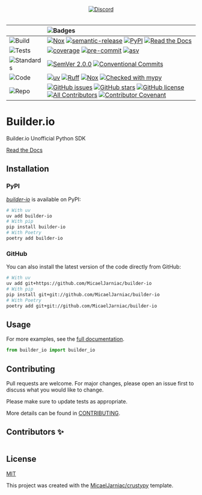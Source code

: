 <div align="center">

  [![Discord][badge-chat]][chat]
  <br>
  <br>

  | | ![Badges][label-badges] |
  |:-|:-|
  | ![Build][label-build] | [![Nox][badge-actions]][actions] [![semantic-release][badge-semantic-release]][semantic-release] [![PyPI][badge-pypi]][pypi] [![Read the Docs][badge-docs]][docs] |
  | ![Tests][label-tests] | [![coverage][badge-coverage]][coverage] [![pre-commit][badge-pre-commit]][pre-commit] [![asv][badge-asv]][asv] |
  | ![Standards][label-standards] | [![SemVer 2.0.0][badge-semver]][semver] [![Conventional Commits][badge-conventional-commits]][conventional-commits] |
  | ![Code][label-code] | [![uv][badge-uv]][uv] [![Ruff][badge-ruff]][ruff] [![Nox][badge-nox]][nox] [![Checked with mypy][badge-mypy]][mypy] |
  | ![Repo][label-repo] | [![GitHub issues][badge-issues]][issues] [![GitHub stars][badge-stars]][stars] [![GitHub license][badge-license]][license] [![All Contributors][badge-all-contributors]][contributors] [![Contributor Covenant][badge-code-of-conduct]][code-of-conduct] |
</div>

<!-- Badges -->
[badge-chat]: https://img.shields.io/badge/dynamic/json?color=green&label=chat&query=%24.approximate_presence_count&suffix=%20online&logo=discord&style=flat-square&url=https%3A%2F%2Fdiscord.com%2Fapi%2Fv10%2Finvites%2FYe9yJtZQuN%3Fwith_counts%3Dtrue
[chat]: https://discord.gg/Ye9yJtZQuN

<!-- Labels -->
[label-badges]: https://img.shields.io/badge/%F0%9F%94%96-badges-purple?style=for-the-badge
[label-build]: https://img.shields.io/badge/%F0%9F%94%A7-build-darkblue?style=flat-square
[label-tests]: https://img.shields.io/badge/%F0%9F%A7%AA-tests-darkblue?style=flat-square
[label-standards]: https://img.shields.io/badge/%F0%9F%93%91-standards-darkblue?style=flat-square
[label-code]: https://img.shields.io/badge/%F0%9F%92%BB-code-darkblue?style=flat-square
[label-repo]: https://img.shields.io/badge/%F0%9F%93%81-repo-darkblue?style=flat-square

<!-- Build -->
[badge-actions]: https://img.shields.io/github/actions/workflow/status/MicaelJarniac/builder-io/ci.yml?branch=main&style=flat-square
[actions]: https://github.com/MicaelJarniac/builder-io/actions
[badge-semantic-release]: https://img.shields.io/badge/%20%20%F0%9F%93%A6%F0%9F%9A%80-semantic--release-e10079?style=flat-square
[semantic-release]: https://github.com/semantic-release/semantic-release
[badge-pypi]: https://img.shields.io/pypi/v/builder-io?style=flat-square
[pypi]: https://pypi.org/project/builder-io
[badge-docs]: https://img.shields.io/readthedocs/builder-io?style=flat-square
[docs]: https://builder-io.readthedocs.io

<!-- Tests -->
[badge-coverage]: https://img.shields.io/codecov/c/gh/MicaelJarniac/builder-io?logo=codecov&style=flat-square
[coverage]: https://codecov.io/gh/MicaelJarniac/builder-io
[badge-pre-commit]: https://img.shields.io/badge/pre--commit-enabled-brightgreen?style=flat-square&logo=pre-commit&logoColor=white
[pre-commit]: https://github.com/pre-commit/pre-commit
[badge-asv]: https://img.shields.io/badge/benchmarked%20by-asv-blue?style=flat-square
[asv]: https://github.com/airspeed-velocity/asv

<!-- Standards -->
[badge-semver]: https://img.shields.io/badge/SemVer-2.0.0-blue?style=flat-square&logo=semver
[semver]: https://semver.org/spec/v2.0.0.html
[badge-conventional-commits]: https://img.shields.io/badge/Conventional%20Commits-1.0.0-yellow?style=flat-square
[conventional-commits]: https://conventionalcommits.org

<!-- Code -->
[badge-uv]: https://img.shields.io/endpoint?url=https://raw.githubusercontent.com/astral-sh/uv/main/assets/badge/v0.json&style=flat-square
[uv]: https://github.com/astral-sh/uv
[badge-ruff]: https://img.shields.io/endpoint?url=https://raw.githubusercontent.com/astral-sh/ruff/main/assets/badge/v2.json&style=flat-square
[ruff]: https://github.com/astral-sh/ruff
[badge-nox]: https://img.shields.io/badge/%F0%9F%A6%8A-Nox-D85E00.svg?style=flat-square
[nox]: https://github.com/wntrblm/nox
[badge-mypy]: https://img.shields.io/badge/mypy-checked-2A6DB2?style=flat-square
[mypy]: http://mypy-lang.org

<!-- Repo -->
[badge-issues]: https://img.shields.io/github/issues/MicaelJarniac/builder-io?style=flat-square
[issues]: https://github.com/MicaelJarniac/builder-io/issues
[badge-stars]: https://img.shields.io/github/stars/MicaelJarniac/builder-io?style=flat-square
[stars]: https://github.com/MicaelJarniac/builder-io/stargazers
[badge-license]: https://img.shields.io/github/license/MicaelJarniac/builder-io?style=flat-square
[license]: https://github.com/MicaelJarniac/builder-io/blob/main/LICENSE
<!-- ALL-CONTRIBUTORS-BADGE:START - Do not remove or modify this section -->
[badge-all-contributors]: https://img.shields.io/badge/all_contributors-0-orange.svg?style=flat-square
<!-- ALL-CONTRIBUTORS-BADGE:END -->
[contributors]: #Contributors-✨
[badge-code-of-conduct]: https://img.shields.io/badge/Contributor%20Covenant-2.1-4baaaa?style=flat-square
[code-of-conduct]: CODE_OF_CONDUCT.md
<!---->

# Builder.io
Builder.io Unofficial Python SDK

[Read the Docs][docs]

## Installation

### PyPI
[*builder-io*][pypi] is available on PyPI:

```bash
# With uv
uv add builder-io
# With pip
pip install builder-io
# With Poetry
poetry add builder-io
```

### GitHub
You can also install the latest version of the code directly from GitHub:
```bash
# With uv
uv add git+https://github.com/MicaelJarniac/builder-io
# With pip
pip install git+git://github.com/MicaelJarniac/builder-io
# With Poetry
poetry add git+git://github.com/MicaelJarniac/builder-io
```

## Usage
For more examples, see the [full documentation][docs].

```python
from builder_io import builder_io
```

## Contributing
Pull requests are welcome. For major changes, please open an issue first to discuss what you would like to change.

Please make sure to update tests as appropriate.

More details can be found in [CONTRIBUTING](CONTRIBUTING.md).

## Contributors ✨
<!-- ALL-CONTRIBUTORS-LIST:START - Do not remove or modify this section -->
<!-- prettier-ignore-start -->
<!-- markdownlint-disable -->
<table>
</table>

<!-- markdownlint-restore -->
<!-- prettier-ignore-end -->

<!-- ALL-CONTRIBUTORS-LIST:END -->

## License
[MIT](../LICENSE)

This project was created with the [MicaelJarniac/crustypy](https://github.com/MicaelJarniac/crustypy) template.
